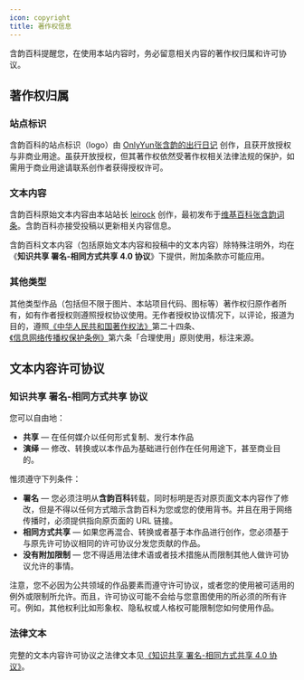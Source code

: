```yaml
---
icon: copyright
title: 著作权信息
---
```


含韵百科提醒您，在使用本站内容时，务必留意相关内容的著作权归属和许可协议。

## 著作权归属

### 站点标识

含韵百科的站点标识（logo）由 [OnlyYun张含韵的出行日记](https://weibo.com/5120044924) 创作，且获开放授权与非商业用途。虽获开放授权，但其著作权依然受著作权相关法律法规的保护，如需用于商业用途请联系创作者获得授权许可。

### 文本内容

含韵百科原始文本内容由本站站长 [leirock](https://dlzhang.com) 创作，最初发布于[维基百科张含韵词条](https://zh.wikipedia.org/w/index.php?title=张含韵&action=history)。含韵百科亦接受投稿以更新相关内容信息。

含韵百科文本内容（包括原始文本内容和投稿中的文本内容）除特殊注明外，均在《**知识共享 署名-相同方式共享 4.0 协议**》下提供，附加条款亦可能应用。

### 其他类型

其他类型作品（包括但不限于图片、本站项目代码、图标等）著作权归原作者所有，如有作者授权则遵照授权协议使用。无作者授权协议情况下，以评论，报道为目的，遵照[《中华人民共和国著作权法》](https://flk.npc.gov.cn/detail2.html?ZmY4MDgwODE3NTJiN2Q0MzAxNzVlNDc2NmJhYjE1NTc%3D)第二十四条、[《信息网络传播权保护条例》](https://flk.npc.gov.cn/detail.html?ZmY4MDgwODE2ZjNjYmIzYzAxNmY0MTM5OTJiMjFkYjk%3D)第六条「合理使用」原则使用，标注来源。

## 文本内容许可协议

### 知识共享 署名-相同方式共享 协议

您可以自由地：

- **共享** — 在任何媒介以任何形式复制、发行本作品
- **演绎** — 修改、转换或以本作品为基础进行创作在任何用途下，甚至商业目的。

惟须遵守下列条件：

- **署名** — 您必须注明从**含韵百科**转载，同时标明是否对原页面文本内容作了修改，但是不得以任何方式暗示含韵百科为您或您的使用背书。并且在用于网络传播时，必须提供指向原页面的 URL 链接。
- **相同方式共享** — 如果您再混合、转换或者基于本作品进行创作，您必须基于与原先许可协议相同的许可协议分发您贡献的作品。
- **没有附加限制** — 您不得适用法律术语或者技术措施从而限制其他人做许可协议允许的事情。

注意，您不必因为公共领域的作品要素而遵守许可协议，或者您的使用被可适用的例外或限制所允许。而且，许可协议可能不会给与您意图使用的所必须的所有许可。例如，其他权利比如形象权、隐私权或人格权可能限制您如何使用作品。

### 法律文本

完整的文本内容许可协议之法律文本见[《知识共享 署名-相同方式共享 4.0 协议》](https://creativecommons.org/licenses/by-nc-sa/4.0/legalcode.zh-Hans)。